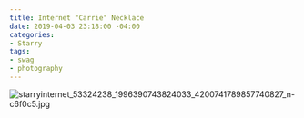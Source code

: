 ```yaml
---
title: Internet "Carrie" Necklace
date: 2019-04-03 23:18:00 -04:00
categories:
- Starry
tags:
- swag
- photography
---
```


![starryinternet_53324238_1996390743824033_4200741789857740827_n-c6f0c5.jpg](/uploads/starryinternet_53324238_1996390743824033_4200741789857740827_n-c6f0c5.jpg)